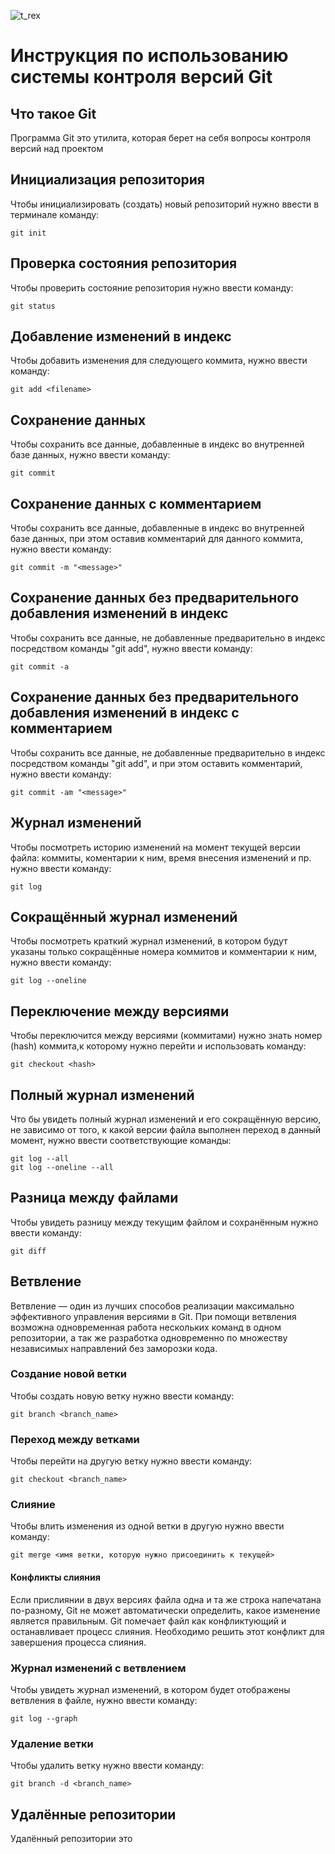 ![t_rex](trex.jpg)

# **Инструкция по использованию системы контроля версий Git**

## Что такое Git

Программа Git это утилита, которая берет
на себя вопросы контроля версий
над проектом


## Инициализация репозитория

Чтобы инициализировать (создать) новый репозиторий нужно ввести в терминале команду:

    git init

## Проверка состояния репозитория

Чтобы проверить состояние репозитория нужно ввести команду:

    git status

## Добавление изменений в индекс

Чтобы добавить изменения для следующего коммита, нужно ввести команду:

    git add <filename>

## Сохранение данных

Чтобы сохранить все данные, добавленные в индекс во внутренней базе данных, нужно ввести команду:

    git commit

## Сохранение данных с комментарием

Чтобы сохранить все данные, добавленные в индекс во внутренней базе данных, при этом оставив комментарий для данного коммита, нужно ввести команду:

    git commit -m "<message>"

## Сохранение данных без предварительного добавления изменений в индекс

Чтобы сохранить все данные, не добавленные предварительно в индекс посредством команды "git add", нужно ввести команду:

    git commit -a

## Сохранение данных без предварительного добавления изменений в индекс с комментарием

Чтобы сохранить все данные, не добавленные предварительно в индекс посредством команды "git add", и при этом оставить комментарий, нужно ввести команду:

    git commit -am "<message>"

## Журнал изменений

Чтобы посмотреть историю изменений на момент текущей версии файла: коммиты, коментарии к ним, время внесения изменений и пр. нужно ввести команду:

    git log

## Сокращённый журнал изменений

Чтобы посмотреть краткий журнал изменений, в котором будут указаны только сокращённые номера коммитов и комментарии к ним, нужно ввести команду:

    git log --oneline

## Переключение между версиями

Чтобы переключится между версиями (коммитами) нужно знать номер (hash) коммита,к которому нужно перейти и использовать команду:

    git checkout <hash>

## Полный журнал изменений

Что бы увидеть полный журнал изменений и его сокращённую версию, не зависимо от того, к какой версии файла выполнен переход в данный момент, нужно ввести соответствующие команды:

    git log --all
    git log --oneline --all

## Разница между файлами

Чтобы увидеть разницу между текущим файлом и сохранённым нужно ввести команду:

    git diff

## Ветвление

Ветвление — один из лучших способов реализации максимально эффективного управления версиями в Git. При помощи ветвления возможна одновременная работа нескольких команд в одном репозитории, а так же разработка одновременно по множеству независимых направлений без заморозки кода.

### Создание новой ветки

Чтобы создать новую ветку нужно ввести команду:

    git branch <branch_name>

### Переход между ветками

Чтобы перейти на другую ветку нужно ввести команду:

    git checkout <branch_name>

### Слияние

Чтобы влить изменения из одной ветки в другую нужно ввести команду:

    git merge <имя ветки, которую нужно присоединить к текущей>

#### Конфликты слияния

Если прислиянии в двух версиях файла одна и та же строка напечатана по-разному, Git не может автоматически определить, какое изменение является правильным. Git помечает файл как конфликтующий и останавливает процесс слияния. Необходимо решить этот конфликт для завершения процесса слияния.

### Журнал изменений с ветвлением

Чтобы увидеть журнал изменений, в котором будет отображены ветвления в файле, нужно ввести команду:

    git log --graph
    
### Удаление ветки

Чтобы удалить ветку нужно ввести команду:

    git branch -d <branch_name>
    
## Удалённые репозитории

Удалённый репозитории это